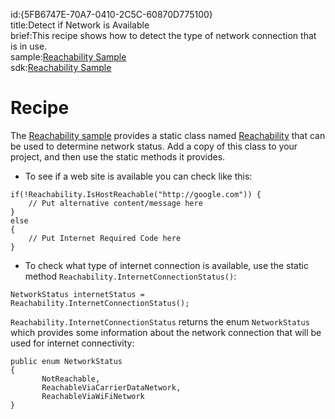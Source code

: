 id:{5FB6747E-70A7-0410-2C5C-60870D775100}  
title:Detect if Network is Available  
brief:This recipe shows how to detect the type of network connection that is in use.  
sample:[Reachability Sample](/samples/ReachabilitySample)  
sdk:[Reachability Sample](http://developer.apple.com/library/ios/#samplecode/Reachability/Introduction/Intro.html)  

<a name="Recipe" class="injected"></a>


# Recipe

The [Reachability sample](/samples/ReachabilitySample) provides a static class named [Reachability](https://github.com/xamarin/monotouch-samples/blob/master/ReachabilitySample/reachability.cs) that can be used to determine network status.
Add a copy of this class to your project, and then use the static methods it
provides.

-  To see if a web site is available you can check like this:


```
if(!Reachability.IsHostReachable("http://google.com")) {
    // Put alternative content/message here
}
else
{
    // Put Internet Required Code here
}
```

-  To check what type of internet connection is available, use the static method `Reachability.InternetConnectionStatus()`:


```
NetworkStatus internetStatus = Reachability.InternetConnectionStatus();
```

 `Reachability.InternetConnectionStatus` returns the enum `NetworkStatus` which provides some information about the network connection that will be used for internet connectivity:

```
public enum NetworkStatus
{
       NotReachable,
       ReachableViaCarrierDataNetwork,
       ReachableViaWiFiNetwork
}
```
